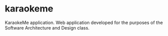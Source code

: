 # karaokeme
KaraokeMe application. Web application developed for the purposes of the Software Architecture and Design class. 
